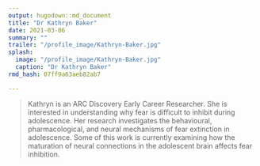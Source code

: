 ```yaml
---
output: hugodown::md_document
title: "Dr Kathryn Baker"
date: 2021-03-06
summary: ""
trailer: "/profile_image/Kathryn-Baker.jpg"
splash:
  image: "/profile_image/Kathryn-Baker.jpg"
  caption: "Dr Kathryn Baker"
rmd_hash: 07ff9a63aeb82ab7

---
```


> Kathryn is an ARC Discovery Early Career Researcher. She is interested in understanding why fear is difficult to inhibit during adolescence. Her research investigates the behavioural, pharmacological, and neural mechanisms of fear extinction in adolescence. Some of this work is currently examining how the maturation of neural connections in the adolescent brain affects fear inhibition.

